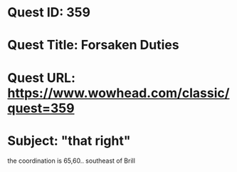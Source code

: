 # Quest ID: 359
# Quest Title: Forsaken Duties
# Quest URL: https://www.wowhead.com/classic/quest=359
# Subject: "that right"
the coordination is 65,60..
southeast of Brill